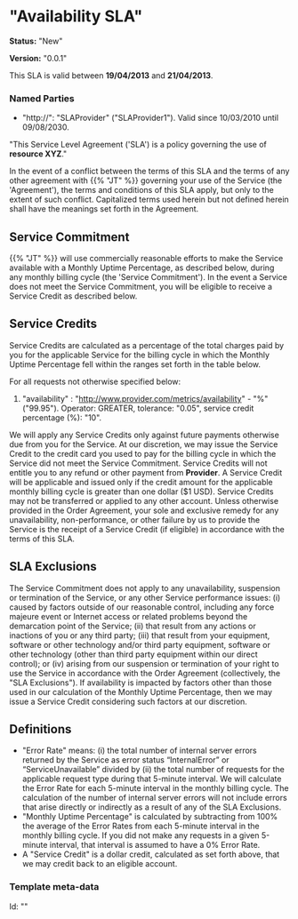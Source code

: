 # "Availability SLA"
**Status:** "New"

**Version:** "0.0.1"

This SLA is valid between **19/04/2013** and **21/04/2013**.

### Named Parties
- "http://": "SLAProvider" ("SLAProvider1"). Valid since 10/03/2010 until 09/08/2030.

"This Service Level Agreement ('SLA') is a policy governing the use of **resource XYZ**." 

In the event of a conflict between the terms of this SLA and the terms of any other agreement with {{% "JT" %}} governing your use of the Service (the 'Agreement'), the terms and conditions of this SLA apply, but only to the extent of such conflict. Capitalized terms used herein but not defined herein shall have the meanings set forth in the Agreement.

## Service Commitment
{{% "JT" %}} will use commercially reasonable efforts to make the Service available with a Monthly Uptime Percentage, as described below, during any monthly billing cycle (the 'Service Commitment'). In the event a Service does not meet the Service Commitment, you will be eligible to receive a Service Credit as described below.

## Service Credits
Service Credits are calculated as a percentage of the total charges paid by you for the applicable Service for the billing cycle in which the Monthly Uptime Percentage fell within the ranges set forth in the table below.

For all requests not otherwise specified below:

1. "availability" : "http://www.provider.com/metrics/availability" - "%" ("99.95"). Operator: GREATER, tolerance: "0.05", service credit percentage (%): "10".

We will apply any Service Credits only against future payments otherwise due from you for the Service. At our discretion, we may issue the Service Credit to the credit card you used to pay for the billing cycle in which the Service did not meet the Service Commitment. Service Credits will not entitle you to any refund or other payment from **Provider**. A Service Credit will be applicable and issued only if the credit amount for the applicable monthly billing cycle is greater than one dollar ($1 USD). Service Credits may not be transferred or applied to any other account. Unless otherwise provided in the Order Agreement, your sole and exclusive remedy for any unavailability, non-performance, or other failure by us to provide the Service is the receipt of a Service Credit (if eligible) in accordance with the terms of this SLA.

## SLA Exclusions
The Service Commitment does not apply to any unavailability, suspension or termination of the Service, or any other Service performance issues: (i) caused by factors outside of our reasonable control, including any force majeure event or Internet access or related problems beyond the demarcation point of the Service; (ii) that result from any actions or inactions of you or any third party; (iii) that result from your equipment, software or other technology and/or third party equipment, software or other technology (other than third party equipment within our direct control); or (iv) arising from our suspension or termination of your right to use the Service in accordance with the Order Agreement (collectively, the "SLA Exclusions"). If availability is impacted by factors other than those used in our calculation of the Monthly Uptime Percentage, then we may issue a Service Credit considering such factors at our discretion.

## Definitions
- "Error Rate" means: (i) the total number of internal server errors returned by the Service as error status “InternalError” or “ServiceUnavailable” divided by (ii) the total number of requests for the applicable request type during that 5-minute interval. We will calculate the Error Rate for each 5-minute interval in the monthly billing cycle. The calculation of the number of internal server errors will not include errors that arise directly or indirectly as a result of any of the SLA Exclusions.
- "Monthly Uptime Percentage" is calculated by subtracting from 100% the average of the Error Rates from each 5-minute interval in the monthly billing cycle. If you did not make any requests in a given 5-minute interval, that interval is assumed to have a 0% Error Rate.
- A "Service Credit" is a dollar credit, calculated as set forth above, that we may credit back to an eligible account.

### Template meta-data
Id: ""

